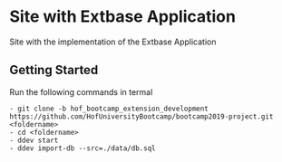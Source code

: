 # Site with Extbase Application
Site with the implementation of the Extbase Application

## Getting Started
Run the following commands in termal
```
- git clone -b hof_bootcamp_extension_development https://github.com/HofUniversityBootcamp/bootcamp2019-project.git <foldername>
- cd <foldername>
- ddev start
- ddev import-db --src=./data/db.sql
```
